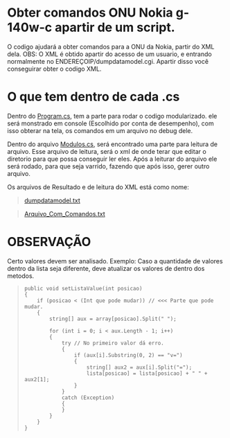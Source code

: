 # Obter comandos ONU Nokia g-140w-c apartir de um script.

O codigo ajudará a obter comandos para a ONU da Nokia, partir do XML dela.
OBS: O XML é obtido apartir do acesso de um usuario, e entrando normalmente no ENDEREÇOIP/dumpdatamodel.cgi.
Apartir disso você conseguirar obter o codigo XML. 

# O que tem dentro de cada .cs

Dentro do <a href="https://github.com/DaviJ9-JLS/Comandos_ONU_Nokia_g-140w-c/blob/master/Program.cs/"> Program.cs</a>, tem a parte para rodar o codigo modularizado. ele será monstrado em console (Escolhido por conta de desempenho), com isso obterar na tela, os comandos em um arquivo no debug dele.

Dentro do arquivo <a href="https://github.com/DaviJ9-JLS/Comandos_ONU_Nokia_g-140w-c/blob/master/Modulos.cs/"> Modulos.cs</a>, será encontrado uma parte para leitura de arquivo. Esse arquivo de leitura, será o xml de onde terar que editar o diretorio para que possa conseguir ler eles. Após a leiturar do arquivo ele será rodado, para que seja varrido, fazendo que após isso, gerer outro arquivo. 

Os arquivos de Resultado e de leitura do XML está como nome:
 <blockquote> <a href="https://github.com/DaviJ9-JLS/Comandos_ONU_Nokia_g-140w-c/blob/master/dumpdatamodel.txt/"> dumpdatamodel.txt </a> </blockquote>
 <blockquote> <a href="https://github.com/DaviJ9-JLS/Comandos_ONU_Nokia_g-140w-c/blob/master/Arquivo_Com_Comandos.txt/"> Arquivo_Com_Comandos.txt </a> </blockquote>


# OBSERVAÇÃO

Certo valores devem ser analisado. Exemplo: Caso a quantidade de valores dentro da lista seja diferente, deve atualizar os valores de dentro dos metodos.

<blockquote>

    public void setListaValue(int posicao)
    {
        if (posicao < (Int que pode mudar)) // <<< Parte que pode mudar.
        {
            string[] aux = array[posicao].Split(" ");

            for (int i = 0; i < aux.Length - 1; i++)
            {
                try // No primeiro valor dá erro.
                {
                    if (aux[i].Substring(0, 2) == "v=")
                    {
                        string[] aux2 = aux[i].Split("=");
                        lista[posicao] = lista[posicao] + " " + aux2[1];
                    }
                }
                catch (Exception)
                {
                }
            }
        }
    }
</blockquote> 
